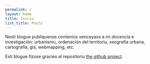 ```yaml
---
permalink: /
layout: home
title: Iniciu
list_title: Posts
---
```


Nesti blogue publíquense conteníos venceyaos a mi docencia e investigación: urbanismu, ordenación del territoriu, xeografía urbana, cartografía, gis, webmapping, etc. 

Esti blogue fízose gracies al repositoriu [the github project](https://github.com/jsanz/gh-pages-minima-starter). 
